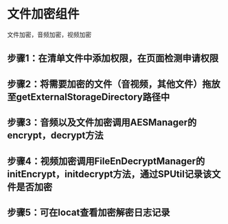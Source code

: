 # 文件加密组件

文件加密，音频加密，视频加密

## 步骤1：在清单文件中添加权限，在页面检测申请权限

## 步骤2：将需要加密的文件（音视频，其他文件）拖放至getExternalStorageDirectory路径中

## 步骤3：音频以及文件加密调用AESManager的encrypt，decrypt方法

## 步骤4：视频加密调用FileEnDecryptManager的initEncrypt，initdecrypt方法，通过SPUtil记录该文件是否加密

## 步骤5：可在locat查看加密解密日志记录
